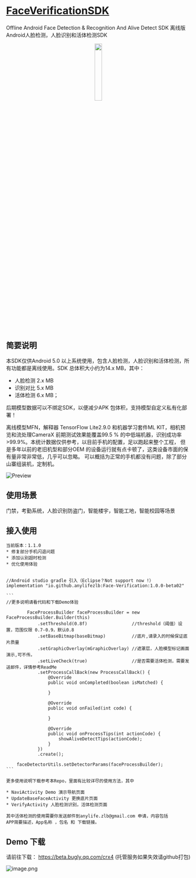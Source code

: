 #  [FaceVerificationSDK](https://github.com/AnyLifeZLB/FaceVerificationSDK)

Offline Android Face Detection &amp; Recognition And Alive Detect SDK 离线版Android人脸检测，人脸识别和活体检测SDK

<div align=center>
<img src="https://user-images.githubusercontent.com/15169396/182627098-0ca24289-641b-4593-bf7c-72b09c4bf94e.jpeg" width = 20% height = 20% />
</div>


## 简要说明

  本SDK仅供Android 5.0 以上系统使用，包含人脸检测，人脸识别和活体检测，所有功能都是离线使用。SDK 总体积大小约为14.x MB，其中：
  * 人脸检测 2.x MB
  * 识别对比 5.x MB
  * 活体检测 6.x MB；
  
  后期模型数据可以不绑定SDK，以便减少APK 包体积，支持模型自定义私有化部署！
 
  离线模型MFN，解释器 TensorFlow Lite2.9.0 和机器学习套件ML KIT，相机预览和流处理CameraX 
  前期测试效果能覆盖99.5 % 的中低端机器，识别成功率>99.9%。本统计数据仅供参考，以目前手机的配置，足以跑起来整个工程，
  但是多年以前的老旧机型和部分OEM 的设备运行就有点卡顿了，这类设备市面的保有量非常非常低，几乎可以忽略。
  可以概括为正常的手机都没有问题，除了部分山寨组装机，定制机。
  
  ![Preview](https://user-images.githubusercontent.com/15169396/187821824-c74e50dc-06c9-4573-8806-6f45d5c7d7dc.png)


## 使用场景

  门禁，考勤系统，人脸识别防盗门，智能楼宇，智能工地，智能校园等场景


## 接入使用
 
    当前版本：1.1.0
    * 修复部分手机闪退问题
    * 添加认别超时检测
    * 优化使用体验
    

    //Android studio gradle 引入（Eclipse？Not support now !）
    implementation "io.github.anylifezlb:Face-Verification:1.0.0-beta02"
    
    ``` 
    //更多说明请看代码和下载Demo体验
    
            FaceProcessBuilder faceProcessBuilder = new FaceProcessBuilder.Builder(this)
                .setThreshold(0.8f)                 //threshold（阈值）设置，范围仅限 0.7-0.9，默认0.8
                .setBaseBitmap(baseBitmap)          //底片,请录入的时候保证底片质量
                .setGraphicOverlay(mGraphicOverlay) //遮罩层，人脸模型标记画面演示,可不传。
                .setLiveCheck(true)                 //是否需要活体检测，需要发送邮件，详情参考ReadMe
                .setProcessCallBack(new ProcessCallBack() {
                    @Override
                    public void onCompleted(boolean isMatched) {
      
                    }

                    @Override
                    public void onFailed(int code) {

                    }

                    @Override
                    public void onProcessTips(int actionCode) {
                        showAliveDetectTips(actionCode);
                    }
                })
                .create();

        faceDetectorUtils.setDetectorParams(faceProcessBuilder);
    ```
   
    更多使用说明下载参考本Repo，里面有比较详尽的使用方法，其中 

    * NaviActivity Demo 演示导航页面
    * UpdateBaseFaceActivity 更换底片页面
    * VerifyActivity 人脸检测识别，活体检测页面

    其中活体检测的使用需要你发送邮件到anylife.zlb@gmail.com 申请，内容包括
    APP简要描述，App名称 ，包名 和 下载链接。
   


## Demo 下载

   请前往下载： https://beta.bugly.qq.com/crx4 (托管服务如果失效请github打包)

![image.png](https://p9-juejin.byteimg.com/tos-cn-i-k3u1fbpfcp/ad9d5c616f91466a81dab0282c9daae7~tplv-k3u1fbpfcp-watermark.image?)

   
   
   
